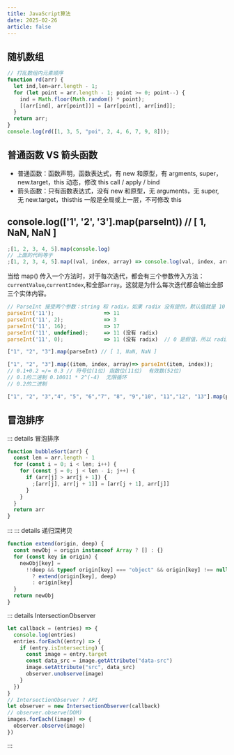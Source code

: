```yaml
---
title: JavaScript算法
date: 2025-02-26
article: false
---
```


## 随机数组

```js
// 打乱数组内元素顺序
function rd(arr) {
  let ind,len=arr.length - 1;
  for (let point = arr.length - 1; point >= 0; point--) {
    ind = Math.floor(Math.random() * point);
    [(arr[ind], arr[point])] = [arr[point], arr[ind]];
  }
  return arr;
}
console.log(rd([1, 3, 5, "poi", 2, 4, 6, 7, 9, 8]));
```

## 普通函数 VS 箭头函数

- 普通函数：函数声明，函数表达式，有 new 和原型，有 argments, super，new.target，this 动态，修改 this call / apply / bind
- 箭头函数：只有函数表达式，没有 new 和原型，无 arguments，无 super, 无 new.target，thisthis 一般是全局或上一层，不可修改 this

## console.log(['1', '2', '3'].map(parseInt)) // [ 1, NaN, NaN ]

```ts
;[1, 2, 3, 4, 5].map(console.log)
// 上面的代码等于
;[1, 2, 3, 4, 5].map((val, index, array) => console.log(val, index, array))
```

当给 map() 传入一个方法时，对于每次迭代，都会有三个参数传入方法：`currentValue`,`currentIndex`,和全部`array`。这就是为什么每次迭代都会输出全部三个实体内容。

```js
// ParseInt 接受两个参数：string 和 radix。如果 radix 没有提供，默认值就是 10
parseInt('11');                => 11
parseInt('11', 2);             => 3
parseInt('11', 16);            => 17
parseInt('11', undefined);     => 11 (没有 radix)
parseInt('11', 0);             => 11 (没有 radix)  // 0 是假值，所以 radix 基数取值为 10

["1", "2", "3"].map(parseInt) // [ 1, NaN, NaN ]

["1", "2", "3"].map((item, index, array)=> parseInt(item, index));
// 0.1+0.2 =/= 0.3 // 符号位(1位) 指数位(11位)  有效数(52位)
// 0.1的二进制 0.10011 * 2^(-4)  无限循环
// 0.2的二进制

["1", "2", "3","4", "5", "6","7", "8", "9","10", "11","12", "13"].map(parseInt) // [ 1, NaN, NaN, NaN, NaN, NaN, NaN, NaN, NaN, 9, 11, 13, 15 ]
```

## 冒泡排序

::: details 冒泡排序

```js
function bubbleSort(arr) {
  const len = arr.length - 1
  for (const i = 0; i < len; i++) {
    for (const j = 0; j < len - i; j++) {
      if (arr[j] > arr[j + 1]) {
        ;[arr[j], arr[j + 1]] = [arr[j + 1], arr[j]]
      }
    }
  }
  return arr
}
```

:::
::: details 递归深拷贝

```js
function extend(origin, deep) {
  const newObj = origin instanceof Array ? [] : {}
  for (const key in origin) {
    newObj[key] =
      !!deep && typeof origin[key] === "object" && origin[key] !== null
        ? extend(origin[key], deep)
        : origin[key]
  }
  return newObj
}
```

::: details IntersectionObserver

```js
let callback = (entries) => {
  console.log(entries)
  entries.forEach((entry) => {
    if (entry.isIntersecting) {
      const image = entry.target
      const data_src = image.getAttribute("data-src")
      image.setAttribute("src", data_src)
      observer.unobserve(image)
    }
  })
}
// IntersectionObserver ? API
let observer = new IntersectionObserver(callback)
// observer.observe(DOM)
images.forEach((image) => {
  observer.observe(image)
})
```

:::

